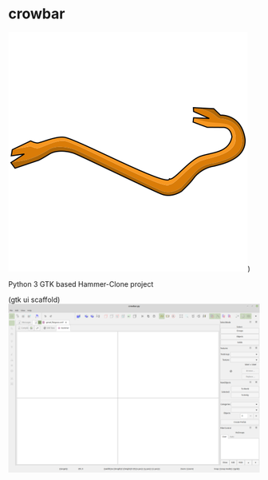 <h1>crowbar</h1>

<p><img alt="picture of logo" src="docs/source/static/crowbar.svg" />)</p>

<p>Python 3 GTK based Hammer-Clone project</p>

<p>(gtk ui scaffold)
<img alt="screenshot of ui scaffold" src="docs/source/static/Screenshot%20from%202020-12-26%2015-10-15.png" /></p>